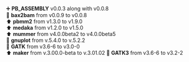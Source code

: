 :heavy_plus_sign: **PB_ASSEMBLY** v0.0.3 along with v0.0.8<br/>
:arrow_down_small: **bax2bam** from v0.0.9 to v0.0.8<br/>
:arrow_up: **pbmm2** from v1.3.0 to v1.9.0<br/>
:arrow_up: **medaka** from v1.2.0 to v1.5.0<br/>
:arrow_up: **mummer** from v4.0.0beta2 to v4.0.0beta5<br/>
:arrow_down_small: **gnuplot** from v.5.4.0 to v.5.2.2<br/>
:arrow_down_small: **GATK** from v3.6-6 to v3.0-0<br/>
:arrow_up: **maker** from v.3.00.0-beta to v.3.01.02
:arrow_down_small: **GATK3** from v3.6-6 to v3.2-2
